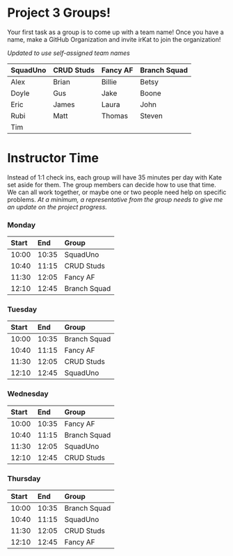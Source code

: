 # Project 3 Groups!

Your first task as a group is to come up with a team name! Once you have a name, make a GitHub Organization and invite irKat to join the organization!

*Updated to use self-assigned team names*

| SquadUno | CRUD Studs | Fancy AF | Branch Squad |
| :--		| :--		| :--		| :--		|
| Alex		| Brian	| Billie	| Betsy	|
| Doyle	| Gus		| Jake		| Boone	|
| Eric		| James	| Laura	| John		|
| Rubi		| Matt		| Thomas	| Steven	|
| Tim		|

# Instructor Time

Instead of 1:1 check ins, each group will have 35 minutes per day with Kate set aside for them. The group members can decide how to use that time. We can all work together, or maybe one or two people need help on specific problems. *At a minimum, a representative from the group needs to give me an update on the project progress.*

### Monday

| Start 	| End 		| Group   |
| :--		| :--		| :--		|
| 10:00	| 10:35	| SquadUno |
| 10:40	| 11:15	| CRUD Studs |
| 11:30	| 12:05	| Fancy AF |
| 12:10	| 12:45	| Branch Squad |

### Tuesday

| Start 	| End 		| Group   |
| :--		| :--		| :--		|
| 10:00	| 10:35	| Branch Squad |
| 10:40	| 11:15	| Fancy AF |
| 11:30	| 12:05	| CRUD Studs |
| 12:10	| 12:45	| SquadUno |

### Wednesday

| Start 	| End 		| Group   |
| :--		| :--		| :--		|
| 10:00	| 10:35	| Fancy AF |
| 10:40	| 11:15	| Branch Squad |
| 11:30	| 12:05	| SquadUno |
| 12:10	| 12:45	| CRUD Studs |

### Thursday

| Start 	| End 		| Group   |
| :--		| :--		| :--		|
| 10:00	| 10:35	| Branch Squad |
| 10:40	| 11:15	| SquadUno |
| 11:30	| 12:05	| CRUD Studs |
| 12:10	| 12:45	| Fancy AF |
